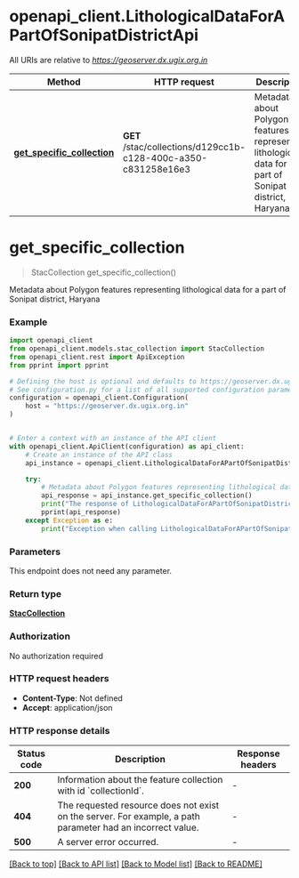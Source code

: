 # openapi_client.LithologicalDataForAPartOfSonipatDistrictApi

All URIs are relative to *https://geoserver.dx.ugix.org.in*

Method | HTTP request | Description
------------- | ------------- | -------------
[**get_specific_collection**](LithologicalDataForAPartOfSonipatDistrictApi.md#get_specific_collection) | **GET** /stac/collections/d129cc1b-c128-400c-a350-c831258e16e3 | Metadata about Polygon features representing lithological data for a part of Sonipat district, Haryana


# **get_specific_collection**
> StacCollection get_specific_collection()

Metadata about Polygon features representing lithological data for a part of Sonipat district, Haryana

### Example


```python
import openapi_client
from openapi_client.models.stac_collection import StacCollection
from openapi_client.rest import ApiException
from pprint import pprint

# Defining the host is optional and defaults to https://geoserver.dx.ugix.org.in
# See configuration.py for a list of all supported configuration parameters.
configuration = openapi_client.Configuration(
    host = "https://geoserver.dx.ugix.org.in"
)


# Enter a context with an instance of the API client
with openapi_client.ApiClient(configuration) as api_client:
    # Create an instance of the API class
    api_instance = openapi_client.LithologicalDataForAPartOfSonipatDistrictApi(api_client)

    try:
        # Metadata about Polygon features representing lithological data for a part of Sonipat district, Haryana
        api_response = api_instance.get_specific_collection()
        print("The response of LithologicalDataForAPartOfSonipatDistrictApi->get_specific_collection:\n")
        pprint(api_response)
    except Exception as e:
        print("Exception when calling LithologicalDataForAPartOfSonipatDistrictApi->get_specific_collection: %s\n" % e)
```



### Parameters

This endpoint does not need any parameter.

### Return type

[**StacCollection**](StacCollection.md)

### Authorization

No authorization required

### HTTP request headers

 - **Content-Type**: Not defined
 - **Accept**: application/json

### HTTP response details

| Status code | Description | Response headers |
|-------------|-------------|------------------|
**200** | Information about the feature collection with id &#x60;collectionId&#x60;. |  -  |
**404** | The requested resource does not exist on the server. For example, a path parameter had an incorrect value. |  -  |
**500** | A server error occurred. |  -  |

[[Back to top]](#) [[Back to API list]](../README.md#documentation-for-api-endpoints) [[Back to Model list]](../README.md#documentation-for-models) [[Back to README]](../README.md)

